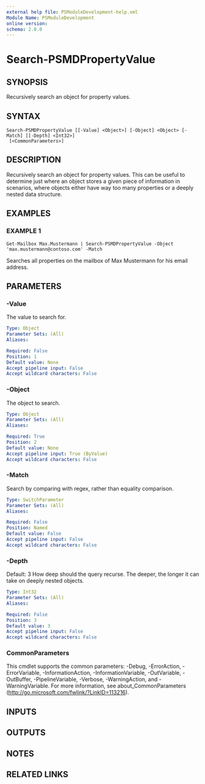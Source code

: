 ```yaml
---
external help file: PSModuleDevelopment-help.xml
Module Name: PSModuleDevelopment
online version:
schema: 2.0.0
---
```


# Search-PSMDPropertyValue

## SYNOPSIS
Recursively search an object for property values.

## SYNTAX

```
Search-PSMDPropertyValue [[-Value] <Object>] [-Object] <Object> [-Match] [[-Depth] <Int32>]
 [<CommonParameters>]
```

## DESCRIPTION
Recursively search an object for property values.
This can be useful to determine just where an object stores a given piece of information in scenarios, where objects either have way too many properties or a deeply nested data structure.

## EXAMPLES

### EXAMPLE 1
```
Get-Mailbox Max.Mustermann | Search-PSMDPropertyValue -Object 'max.mustermann@contoso.com' -Match
```

Searches all properties on the mailbox of Max Mustermann for his email address.

## PARAMETERS

### -Value
The value to search for.

```yaml
Type: Object
Parameter Sets: (All)
Aliases:

Required: False
Position: 1
Default value: None
Accept pipeline input: False
Accept wildcard characters: False
```

### -Object
The object to search.

```yaml
Type: Object
Parameter Sets: (All)
Aliases:

Required: True
Position: 2
Default value: None
Accept pipeline input: True (ByValue)
Accept wildcard characters: False
```

### -Match
Search by comparing with regex, rather than equality comparison.

```yaml
Type: SwitchParameter
Parameter Sets: (All)
Aliases:

Required: False
Position: Named
Default value: False
Accept pipeline input: False
Accept wildcard characters: False
```

### -Depth
Default: 3
How deep should the query recurse.
The deeper, the longer it can take on deeply nested objects.

```yaml
Type: Int32
Parameter Sets: (All)
Aliases:

Required: False
Position: 3
Default value: 3
Accept pipeline input: False
Accept wildcard characters: False
```

### CommonParameters
This cmdlet supports the common parameters: -Debug, -ErrorAction, -ErrorVariable, -InformationAction, -InformationVariable, -OutVariable, -OutBuffer, -PipelineVariable, -Verbose, -WarningAction, and -WarningVariable.
For more information, see about_CommonParameters (http://go.microsoft.com/fwlink/?LinkID=113216).

## INPUTS

## OUTPUTS

## NOTES

## RELATED LINKS
